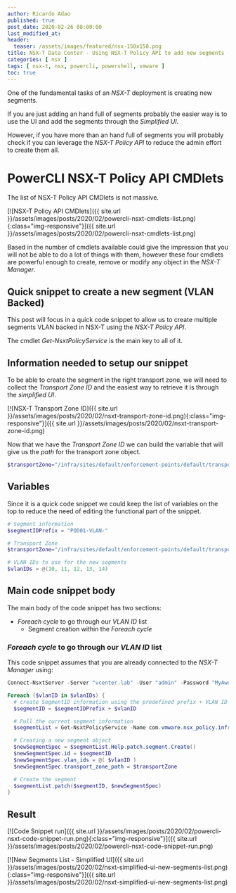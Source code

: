 ```yaml
---
author: Ricardo Adao
published: true
post_date: 2020-02-26 08:00:00  
last_modified_at:
header:
  teaser: /assets/images/featured/nsx-150x150.png
title: NSX-T Data Center - Using NSX-T Policy API to add new segments (VLAN Backed)
categories: [ nsx ]
tags: [ nsx-t, nsx, powercli, powershell, vmware ]
toc: true
---
```

One of the fundamental tasks of an _NSX-T_ deployment is creating new segments.

If you are just adding an hand full of segments probably the easier way is to use the UI and add the segments through the _Simplified UI_.

However, if you have more than an hand full of segments you will probably check if you can leverage the _NSX-T Policy API_ to reduce the admin effort to create them all.

# PowerCLI NSX-T Policy API CMDlets

The list of NSX-T Policy API CMDlets is not massive.

[![NSX-T Policy API CMDlets]({{ site.url }}/assets/images/posts/2020/02/powercli-nsxt-cmdlets-list.png){:class="img-responsive"}]({{ site.url }}/assets/images/posts/2020/02/powercli-nsxt-cmdlets-list.png)

Based in the number of cmdlets available could give the impression that you will not be able to do a lot of things with them, however these four cmdlets are powerful enough to create, remove or modify any object in the _NSX-T Manager_.

## Quick snippet to create a new segment (VLAN Backed)

This post will focus in a quick code snippet to allow us to create multiple segments VLAN backed in NSX-T using the _NSX-T Policy API_.

The cmdlet _Get-NsxtPolicyService_ is the main key to all of it.

## Information needed to setup our snippet

To be able to create the segment in the right transport zone, we will need to collect the _Transport Zone ID_ and the easiest way to retrieve it is through the _simplified UI_.

[![NSX-T Transport Zone ID]({{ site.url }}/assets/images/posts/2020/02/nsxt-transport-zone-id.png){:class="img-responsive"}]({{ site.url }}/assets/images/posts/2020/02/nsxt-transport-zone-id.png)

Now that we have the _Transport Zone ID_ we can build the variable that will give us the _path_ for the transport zone object.

```powershell
$transportZone="/infra/sites/default/enforcement-points/default/transport-zones/c8e7a995-573f-4001-9288-f4d5b5ee8789"
```

## Variables

Since it is a quick code snippet we could keep the list of variables on the top to reduce the need of editing the functional part of the snippet.

```powershell
# Segment information
$segmentIDPrefix = "POD01-VLAN-"

# Transport Zone
$transportZone="/infra/sites/default/enforcement-points/default/transport-zones/c8e7a995-573f-4001-9288-f4d5b5ee8789"

# VLAN IDs to use for the new segments
$vlanIDs = @(10, 11, 12, 13, 14)
```

## Main code snippet body

The main body of the code snippet has two sections:

* _Foreach cycle_ to go through our _VLAN ID_ list
  * Segment creation within the _Foreach cycle_

### _Foreach cycle_ to go through our _VLAN ID_ list

This code snippet assumes that you are already connected to the _NSX-T Manager_ using:

```powershell
Connect-NsxtServer -Server "vcenter.lab" -User "admin" -Password "MyAwesomePassword"
```

```powershell
Foreach ($vlanID in $vlanIDs) {
  # create SegmentID information using the predefined prefix + VLAN ID from the list
  $segmentID = $segmentIDPrefix + $vlanID

  # Pull the current segment information
  $segmentList = Get-NsxtPolicyService -Name com.vmware.nsx_policy.infra.segments

  # Creating a new segment object
  $newSegmentSpec = $segmentList.Help.patch.segment.Create()
  $newSegmentSpec.id = $segmentID
  $newSegmentSpec.vlan_ids = @( $vlanID )
  $newSegmentSpec.transport_zone_path = $transportZone

  # Create the segment
  $segmentList.patch($segmentID, $newSegmentSpec)
}
```

## Result

[![Code Snippet run]({{ site.url }}/assets/images/posts/2020/02/powercli-nsxt-code-snippet-run.png){:class="img-responsive"}]({{ site.url }}/assets/images/posts/2020/02/powercli-nsxt-code-snippet-run.png)


[![New Segments List - Simplified UI]({{ site.url }}/assets/images/posts/2020/02/nsxt-simplified-ui-new-segments-list.png){:class="img-responsive"}]({{ site.url }}/assets/images/posts/2020/02/nsxt-simplified-ui-new-segments-list.png)
